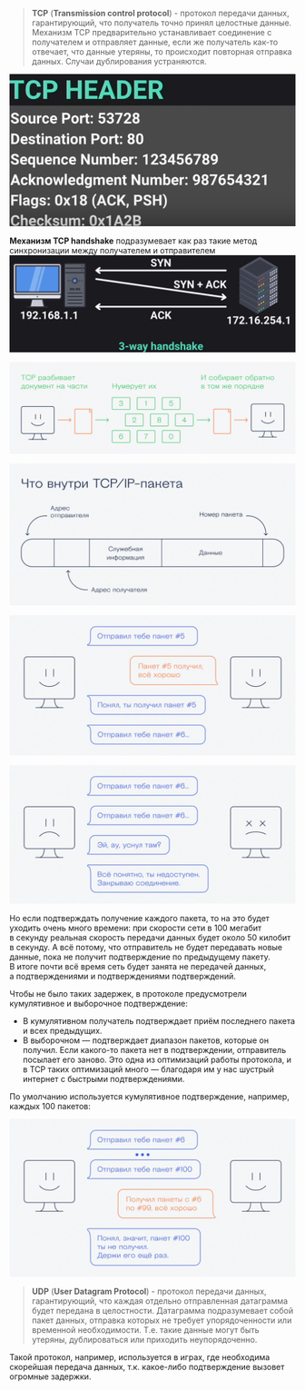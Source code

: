 > **TCP** (**Transmission control protocol**) - протокол передачи данных, гарантирующий, что получатель точно принял целостные данные. 
> Механизм TCP предварительно устанавливает соединение с получателем и отправляет данные, если же получатель как-то отвечает, что данные утеряны, то происходит повторная отправка данных. Случаи дублирования устраняются.

![Pasted image 20241026142016](image-storage/Pasted%20image%2020241026142016.png)

**Механизм TCP handshake** подразумевает как раз такие метод синхронизации между получателем и отправителем
![Pasted image 20241026142148](image-storage/Pasted%20image%2020241026142148.png)

![Untitled](image-storage/Untitled.webp)

![Untitled](image-storage/Untitled%201.webp)

![Untitled](image-storage/Untitled%202.webp)

![Untitled](image-storage/Untitled%203.webp)

Но если подтверждать получение каждого пакета, то на это будет 
уходить очень много времени: при скорости сети в 100 мегабит в секунду 
реальная скорость передачи данных будет около 50 килобит в секунду. 
А всё потому, что отправитель не будет передавать новые данные, пока 
не получит подтверждение по предыдущему пакету. В итоге почти всё время 
сеть будет занята не передачей данных, а подтверждениями 
и подтверждениями подтверждений.

Чтобы не было таких задержек, в протоколе предусмотрели кумулятивное и выборочное подтверждение:

- В кумулятивном получатель подтверждает приём последнего пакета и всех предыдущих.
- В выборочном — подтверждает диапазон пакетов, которые он получил. Если
какого-то пакета нет в подтверждении, отправитель посылает его заново.
Это одна из оптимизаций работы протокола, и в TCP таких оптимизаций
много — благодаря им у нас шустрый интернет с быстрыми подтверждениями.

По умолчанию используется кумулятивное подтверждение, например, каждых 100 пакетов:

![Untitled](image-storage/Untitled%204.webp)

> **UDP** (**User Datagram Protocol**) - протокол передачи данных, гарантирующий, что каждая отдельно отправленная датаграмма будет передана в целостности. Датаграмма подразумевает собой пакет данных, отправка которых не требует упорядоченности или временной необходимости. Т.е. такие данные могут быть утеряны, дублироваться или приходить неупорядоченно.

Такой протокол, например, используется в играх, где необходима скорейшая передача данных, т.к. какое-либо подтверждение вызовет огромные задержки.